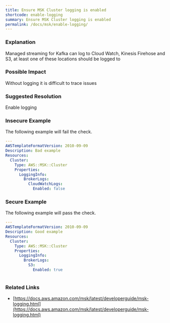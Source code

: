 ```yaml
---
title: Ensure MSK Cluster logging is enabled
shortcode: enable-logging
summary: Ensure MSK Cluster logging is enabled 
permalink: /docs/msk/enable-logging/
---
```


### Explanation

Managed streaming for Kafka can log to Cloud Watch, Kinesis Firehose and S3, at least one of these locations should be logged to

### Possible Impact
Without logging it is difficult to trace issues

### Suggested Resolution
Enable logging


### Insecure Example

The following example will fail the  check.

```yaml
---
AWSTemplateFormatVersion: 2010-09-09
Description: Bad example
Resources:
  Cluster:
    Type: AWS::MSK::Cluster
    Properties:
      LoggingInfo:
        BrokerLogs:
          CloudWatchLogs:
            Enabled: false


```



### Secure Example

The following example will pass the  check.

```yaml
---
AWSTemplateFormatVersion: 2010-09-09
Description: Good example
Resources:
  Cluster:
    Type: AWS::MSK::Cluster
    Properties:
      LoggingInfo:
        BrokerLogs:
          S3:
            Enabled: true



```




### Related Links


- [https://docs.aws.amazon.com/msk/latest/developerguide/msk-logging.html](https://docs.aws.amazon.com/msk/latest/developerguide/msk-logging.html)


